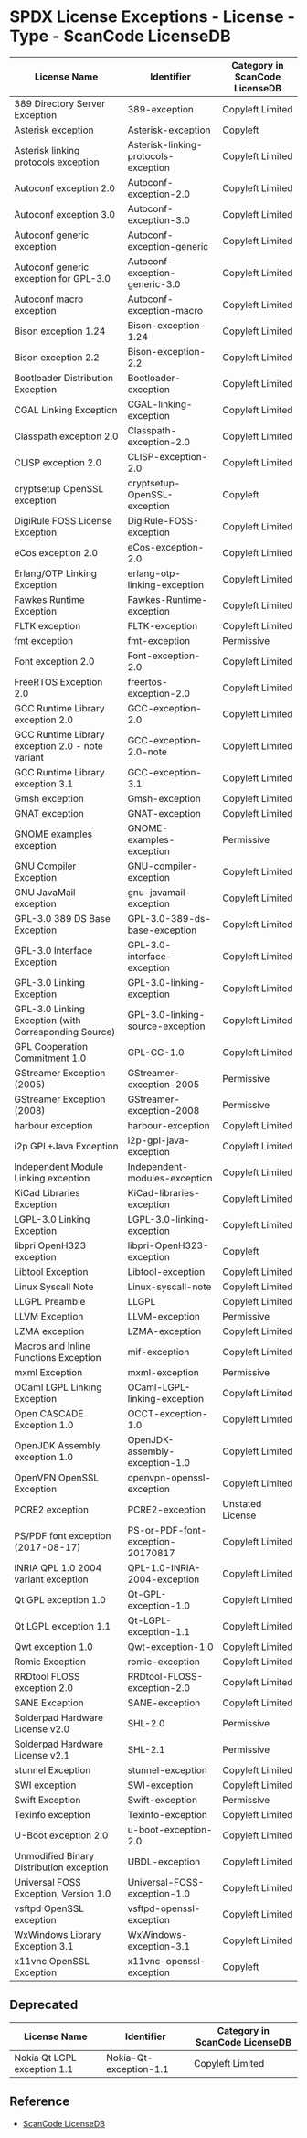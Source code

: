 # SPDX License Exceptions - License - Type - ScanCode LicenseDB

| License Name | Identifier | Category in ScanCode LicenseDB |
| ------------ | ---------- | ------------------------------ |
| 389 Directory Server Exception | 389-exception | Copyleft Limited |
| Asterisk exception | Asterisk-exception | Copyleft |
| Asterisk linking protocols exception | Asterisk-linking-protocols-exception | Copyleft Limited |
| Autoconf exception 2.0 | Autoconf-exception-2.0 | Copyleft Limited |
| Autoconf exception 3.0 | Autoconf-exception-3.0 | Copyleft Limited |
| Autoconf generic exception | Autoconf-exception-generic | Copyleft Limited |
| Autoconf generic exception for GPL-3.0 | Autoconf-exception-generic-3.0 | Copyleft Limited |
| Autoconf macro exception | Autoconf-exception-macro | Copyleft Limited |
| Bison exception 1.24 | Bison-exception-1.24 | Copyleft Limited |
| Bison exception 2.2 | Bison-exception-2.2 | Copyleft Limited |
| Bootloader Distribution Exception | Bootloader-exception | Copyleft Limited |
| CGAL Linking Exception | CGAL-linking-exception | Copyleft Limited |
| Classpath exception 2.0 | Classpath-exception-2.0 | Copyleft Limited |
| CLISP exception 2.0 | CLISP-exception-2.0 | Copyleft Limited |
| cryptsetup OpenSSL exception | cryptsetup-OpenSSL-exception | Copyleft |
| DigiRule FOSS License Exception | DigiRule-FOSS-exception | Copyleft Limited |
| eCos exception 2.0 | eCos-exception-2.0 | Copyleft Limited |
| Erlang/OTP Linking Exception | erlang-otp-linking-exception | Copyleft Limited |
| Fawkes Runtime Exception | Fawkes-Runtime-exception | Copyleft Limited |
| FLTK exception | FLTK-exception | Copyleft Limited |
| fmt exception | fmt-exception | Permissive |
| Font exception 2.0 | Font-exception-2.0 | Copyleft Limited |
| FreeRTOS Exception 2.0 | freertos-exception-2.0 | Copyleft Limited |
| GCC Runtime Library exception 2.0 | GCC-exception-2.0 | Copyleft Limited |
| GCC Runtime Library exception 2.0 - note variant | GCC-exception-2.0-note | Copyleft Limited |
| GCC Runtime Library exception 3.1 | GCC-exception-3.1 | Copyleft Limited |
| Gmsh exception | Gmsh-exception | Copyleft Limited |
| GNAT exception | GNAT-exception | Copyleft Limited |
| GNOME examples exception | GNOME-examples-exception | Permissive |
| GNU Compiler Exception | GNU-compiler-exception | Copyleft Limited |
| GNU JavaMail exception | gnu-javamail-exception | Copyleft Limited |
| GPL-3.0 389 DS Base Exception | GPL-3.0-389-ds-base-exception | Copyleft Limited |
| GPL-3.0 Interface Exception | GPL-3.0-interface-exception | Copyleft Limited |
| GPL-3.0 Linking Exception | GPL-3.0-linking-exception | Copyleft Limited |
| GPL-3.0 Linking Exception (with Corresponding Source) | GPL-3.0-linking-source-exception | Copyleft Limited |
| GPL Cooperation Commitment 1.0 | GPL-CC-1.0 | Copyleft Limited |
| GStreamer Exception (2005) | GStreamer-exception-2005 | Permissive |
| GStreamer Exception (2008) | GStreamer-exception-2008 | Permissive |
| harbour exception | harbour-exception | Copyleft Limited |
| i2p GPL+Java Exception | i2p-gpl-java-exception | Copyleft Limited |
| Independent Module Linking exception | Independent-modules-exception | Copyleft Limited |
| KiCad Libraries Exception | KiCad-libraries-exception | Copyleft Limited |
| LGPL-3.0 Linking Exception | LGPL-3.0-linking-exception | Copyleft Limited |
| libpri OpenH323 exception | libpri-OpenH323-exception | Copyleft |
| Libtool Exception | Libtool-exception | Copyleft Limited |
| Linux Syscall Note | Linux-syscall-note | Copyleft Limited |
| LLGPL Preamble | LLGPL | Copyleft Limited |
| LLVM Exception | LLVM-exception | Permissive |
| LZMA exception | LZMA-exception | Copyleft Limited |
| Macros and Inline Functions Exception | mif-exception | Copyleft Limited |
| mxml Exception | mxml-exception | Permissive |
| OCaml LGPL Linking Exception | OCaml-LGPL-linking-exception | Copyleft Limited |
| Open CASCADE Exception 1.0 | OCCT-exception-1.0 | Copyleft Limited |
| OpenJDK Assembly exception 1.0 | OpenJDK-assembly-exception-1.0 | Copyleft Limited |
| OpenVPN OpenSSL Exception | openvpn-openssl-exception | Copyleft Limited |
| PCRE2 exception | PCRE2-exception | Unstated License |
| PS/PDF font exception (2017-08-17) | PS-or-PDF-font-exception-20170817 | Copyleft Limited |
| INRIA QPL 1.0 2004 variant exception | QPL-1.0-INRIA-2004-exception | Copyleft Limited |
| Qt GPL exception 1.0 | Qt-GPL-exception-1.0 | Copyleft Limited |
| Qt LGPL exception 1.1 | Qt-LGPL-exception-1.1 | Copyleft Limited |
| Qwt exception 1.0 | Qwt-exception-1.0 | Copyleft Limited |
| Romic Exception | romic-exception | Copyleft Limited |
| RRDtool FLOSS exception 2.0 | RRDtool-FLOSS-exception-2.0 | Copyleft Limited |
| SANE Exception | SANE-exception | Copyleft Limited |
| Solderpad Hardware License v2.0 | SHL-2.0 | Permissive |
| Solderpad Hardware License v2.1 | SHL-2.1 | Permissive |
| stunnel Exception | stunnel-exception | Copyleft Limited |
| SWI exception | SWI-exception | Copyleft Limited |
| Swift Exception | Swift-exception | Permissive |
| Texinfo exception | Texinfo-exception | Copyleft Limited |
| U-Boot exception 2.0 | u-boot-exception-2.0 | Copyleft Limited |
| Unmodified Binary Distribution exception | UBDL-exception | Copyleft Limited |
| Universal FOSS Exception, Version 1.0 | Universal-FOSS-exception-1.0 | Copyleft Limited |
| vsftpd OpenSSL exception | vsftpd-openssl-exception | Copyleft Limited |
| WxWindows Library Exception 3.1 | WxWindows-exception-3.1 | Copyleft Limited |
| x11vnc OpenSSL Exception | x11vnc-openssl-exception | Copyleft |

## Deprecated

| License Name | Identifier | Category in ScanCode LicenseDB |
| ------------ | ---------- | ------------------------------ |
| Nokia Qt LGPL exception 1.1 | Nokia-Qt-exception-1.1 | Copyleft Limited |

## Reference

- [ScanCode LicenseDB](https://scancode-licensedb.aboutcode.org/)

